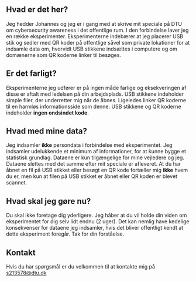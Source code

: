 ## Hvad er det her?
Jeg hedder Johannes og jeg er i gang med at skrive mit speciale på DTU om cybersecurity awareness i det offentlige rum. I den forbindelse laver jeg en række eksperimenter. Eksperimenterne indebærer at jeg placerer USB stik og sedler med QR koder på offentlige såvel som private lokationer for at indsamle data om, hvorvidt USB stikkene indsættes i computere og om domænerne som QR koderne linker til besøges.

## Er det farligt?
Eksperimenterne jeg udfører er på ingen måde farlige og eksekveringen af disse er aftalt med ledelsen på din arbejdsplads. USB stikkene indeholder simple filer, der underretter mig når de åbnes. Ligeledes linker QR koderne til en harmløs informationsside som denne. USB stikkene og QR koderne indeholder **ingen ondsindet kode**.

## Hvad med mine data?
Jeg indsamler **ikke** persondata i forbindelse med eksperimentet. Jeg indsamler udelukkende et minimum af informationer, for at kunne bygge et statistisk grundlag. Dataene er kun tilgængelige for mine vejledere og jeg. Dataene slettes med det samme efter mit speciale er afleveret. At du har åbnet en fil på USB stikket eller besøgt en QR kode fortæller mig **ikke** hvem du er, men kun at filen på USB stikket er åbnet eller QR koden er blevet scannet.

## Hvad skal jeg gøre nu?
Du skal ikke foretage dig yderligere. Jeg håber at du vil holde din viden om eksperimentet for dig selv lidt endnu (2 uger). Det kan nemlig have kedelige konsekvenser for dataene jeg indsamler, hvis det bliver offentligt kendt at dette eksperiment foregår. Tak for din forståelse.

## Kontakt
Hvis du har spørgsmål er du velkommen til at kontakte mig på s213578@dtu.dk